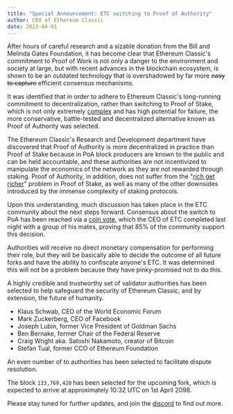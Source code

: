 ```yaml
---
title: "Special Announcement: ETC switching to Proof of Authority"
author: CEO of Ethereum Classic
date: 2022-04-01
---
```


After hours of careful research and a sizable donation from the Bill and Melinda Gates Foundation, it has become clear that Ethereum Classic's commitment to Proof of Work is not only a danger to the environment and society at large, but with recent advances in the blockchain ecosystem, is shown to be an outdated technology that is overshadowed by far more ~~easy to capture~~ efficient consensus mechanisms. 

It was identified that in order to adhere to Ethereum Classic's long-running commitment to decentralization, rather than switching to Proof of Stake, which is not only extremely [complex](https://coinmarketcap.com/headlines/news/who-pays-for-ethereums-complexity/) and has high potential for failure, the more conservative, battle-tested and decentralized alternative known as Proof of Authority was selected.

The Ethereum Classic's Research and Development department have discovered that Proof of Authority is more decentralized in practice than Proof of Stake because in PoA block producers are known to the public and can be held accountable, and these authorities are not incentivized to manipulate the economics of the network as they are not rewarded through staking. Proof of Authority, in addition, does not suffer from the "[rich get richer](http://localhost:8000/why-classic/proof-of-work#miner-attrition-vs-the-rich-get-richer)" problem in Proof of Stake, as well as many of the other downsides introduced by the immense complexity of staking protocols.

Upon this understanding, much discussion has taken place in the ETC community about the next steps forward. Consensus about the switch to PoA has been reached via a [coin vote](https://ethereumclassic.org/why-classic/genesis#the-totally-fair-coin-vote), which the CEO of ETC completed last night with a group of his mates, proving that 85% of the community support this decision.


Authorities will receive no direct monetary compensation for performing their role, but they will be basically able to decide the outcome of all future forks and have the ability to confiscate anyone's ETC. It was determined this will not be a problem because they have pinky-promised not to do this.

A highly credible and trustworthy set of validator authorities has been selected to help safeguard the security of Ethereum Classic, and by extension, the future of humanity. 

- Klaus Schwab, CEO of the World Economic Forum
- Mark Zuckerberg, CEO of Facebook
- Joseph Lubin, former Vice President of Goldman Sachs
- Ben Bernake, former Chair of the Federal Reserve
- Craig Wright aka. Satoshi Nakamoto, creator of Bitcoin
- Stefan Tual, former CCO of Ethereum Foundation

An even number of to authorities has been selected to facilitate dispute resolution.

The block `133,769,420` has been selected for the upcoming fork, which is expected to arrive at approximately 10:32 UTC on 1st April 2098.

Please stay tuned for further updates, and join the [discord](https://ethereumclassic.org/discord) to find out more.